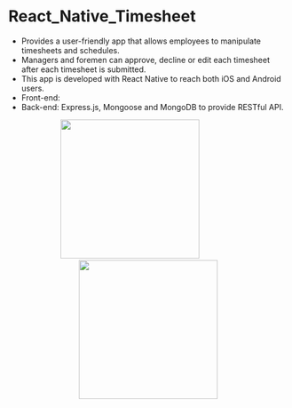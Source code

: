 # React_Native_Timesheet
- Provides a user-friendly app that allows employees to manipulate timesheets and schedules. 
- Managers and foremen can approve, decline or edit each timesheet after each timesheet is submitted. 
- This app is developed with React Native to reach both iOS and Android users.
- Front-end: 
- Back-end: Express.js, Mongoose and MongoDB to provide RESTful API.

<p align="center">
  <img width="250" src="https://github.com/hitzu1001/React_Native_Timesheet/blob/master/src/img/Timesheet-overview.gif">
  &nbsp&nbsp&nbsp&nbsp&nbsp&nbsp&nbsp&nbsp&nbsp&nbsp&nbsp&nbsp&nbsp&nbsp&nbsp&nbsp
  <img width="250" src="https://github.com/hitzu1001/React_Native_Timesheet/blob/master/src/img/Timesheet-edit.gif">
</p>

